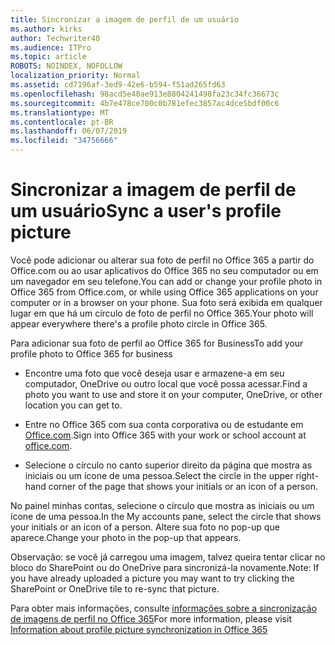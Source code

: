 ```yaml
---
title: Sincronizar a imagem de perfil de um usuário
ms.author: kirks
author: Techwriter40
ms.audience: ITPro
ms.topic: article
ROBOTS: NOINDEX, NOFOLLOW
localization_priority: Normal
ms.assetid: cd7196af-3ed9-42e6-b594-f51ad265fd63
ms.openlocfilehash: 98acd5e40ae913e8804241498fa23c34fc36673c
ms.sourcegitcommit: 4b7e478ce700c0b781efec3857ac4dce5bdf00c6
ms.translationtype: MT
ms.contentlocale: pt-BR
ms.lasthandoff: 06/07/2019
ms.locfileid: "34756666"
---
```

# <a name="sync-a-users-profile-picture"></a><span data-ttu-id="41c55-102">Sincronizar a imagem de perfil de um usuário</span><span class="sxs-lookup"><span data-stu-id="41c55-102">Sync a user's profile picture</span></span>

<span data-ttu-id="41c55-103">Você pode adicionar ou alterar sua foto de perfil no Office 365 a partir do Office.com ou ao usar aplicativos do Office 365 no seu computador ou em um navegador em seu telefone.</span><span class="sxs-lookup"><span data-stu-id="41c55-103">You can add or change your profile photo in Office 365 from Office.com, or while using Office 365 applications on your computer or in a browser on your phone.</span></span> <span data-ttu-id="41c55-104">Sua foto será exibida em qualquer lugar em que há um círculo de foto de perfil no Office 365.</span><span class="sxs-lookup"><span data-stu-id="41c55-104">Your photo will appear everywhere there's a profile photo circle in Office 365.</span></span>

<span data-ttu-id="41c55-105">Para adicionar sua foto de perfil ao Office 365 for Business</span><span class="sxs-lookup"><span data-stu-id="41c55-105">To add your profile photo to Office 365 for business</span></span>

- <span data-ttu-id="41c55-106">Encontre uma foto que você deseja usar e armazene-a em seu computador, OneDrive ou outro local que você possa acessar.</span><span class="sxs-lookup"><span data-stu-id="41c55-106">Find a photo you want to use and store it on your computer, OneDrive, or other location you can get to.</span></span>

- <span data-ttu-id="41c55-107">Entre no Office 365 com sua conta corporativa ou de estudante em [Office.com](http://www.office.com).</span><span class="sxs-lookup"><span data-stu-id="41c55-107">Sign into Office 365 with your work or school account at [office.com](http://www.office.com).</span></span>

- <span data-ttu-id="41c55-108">Selecione o círculo no canto superior direito da página que mostra as iniciais ou um ícone de uma pessoa.</span><span class="sxs-lookup"><span data-stu-id="41c55-108">Select the circle in the upper right-hand corner of the page that shows your initials or an icon of a person.</span></span>

<span data-ttu-id="41c55-109">No painel minhas contas, selecione o círculo que mostra as iniciais ou um ícone de uma pessoa.</span><span class="sxs-lookup"><span data-stu-id="41c55-109">In the My accounts pane, select the circle that shows your initials or an icon of a person.</span></span> <span data-ttu-id="41c55-110">Altere sua foto no pop-up que aparece.</span><span class="sxs-lookup"><span data-stu-id="41c55-110">Change your photo in the pop-up that appears.</span></span>

<span data-ttu-id="41c55-111">Observação: se você já carregou uma imagem, talvez queira tentar clicar no bloco do SharePoint ou do OneDrive para sincronizá-la novamente.</span><span class="sxs-lookup"><span data-stu-id="41c55-111">Note: If you have already uploaded a picture you may want to try clicking the SharePoint or OneDrive tile to re-sync that picture.</span></span>

<span data-ttu-id="41c55-112">Para obter mais informações, consulte [informações sobre a sincronização de imagens de perfil no Office 365](https://support.office.com/article/information-about-profile-picture-synchronization-in-office-365-20594d76-d054-4af4-a660-401133e3d48a?ui=en-US&amp;rs=en-US&amp;ad=US)</span><span class="sxs-lookup"><span data-stu-id="41c55-112">For more information, please visit [Information about profile picture synchronization in Office 365](https://support.office.com/article/information-about-profile-picture-synchronization-in-office-365-20594d76-d054-4af4-a660-401133e3d48a?ui=en-US&amp;rs=en-US&amp;ad=US)</span></span>


